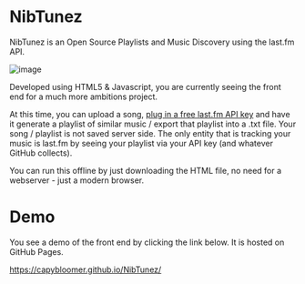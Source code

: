 # NibTunez
NibTunez is an Open Source Playlists and Music Discovery using the last.fm API.  

![image](https://github.com/user-attachments/assets/5d8f97f2-bb5f-4922-87a0-d5d35f130f7d)

Developed using HTML5 & Javascript, you are currently seeing the front end for a much more ambitions project.

At this time, you can upload a song, [plug in a free last.fm API key](https://www.last.fm/api/authentication) and have it generate a playlist of similar music / export that playlist into a .txt file.  Your song / playlist is not saved server side.  The only entity that is tracking your music is last.fm by seeing your playlist via your API key (and whatever GitHub collects).

You can run this offline by just downloading the HTML file, no need for a webserver - just a modern browser.

# Demo
You see a demo of the front end by clicking the link below.  It is hosted on GitHub Pages.

https://capybloomer.github.io/NibTunez/




